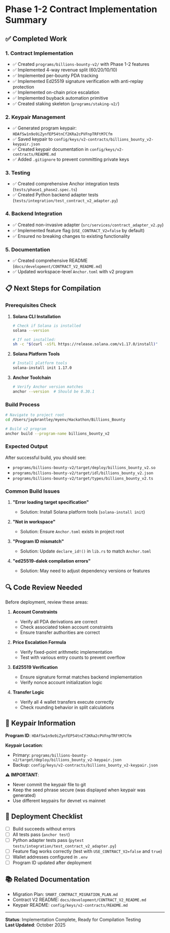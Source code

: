 # Phase 1-2 Contract Implementation Summary

## ✅ Completed Work

### 1. Contract Implementation
- ✅ Created `programs/billions-bounty-v2/` with Phase 1-2 features
- ✅ Implemented 4-way revenue split (60/20/10/10)
- ✅ Implemented per-bounty PDA tracking
- ✅ Implemented Ed25519 signature verification with anti-replay protection
- ✅ Implemented on-chain price escalation
- ✅ Implemented buyback automation primitive
- ✅ Created staking skeleton (`programs/staking-v2/`)

### 2. Keypair Management
- ✅ Generated program keypair: `HDAfSw1n9o9iZynfEP54tnCf2KRa2cPVFnpTRFtM7Cfm`
- ✅ Saved keypair to `config/keys/v2-contracts/billions_bounty_v2-keypair.json`
- ✅ Created keypair documentation in `config/keys/v2-contracts/README.md`
- ✅ Added `.gitignore` to prevent committing private keys

### 3. Testing
- ✅ Created comprehensive Anchor integration tests (`tests/phase1_phase2.spec.ts`)
- ✅ Created Python backend adapter tests (`tests/integration/test_contract_v2_adapter.py`)

### 4. Backend Integration
- ✅ Created non-invasive adapter (`src/services/contract_adapter_v2.py`)
- ✅ Implemented feature flag (`USE_CONTRACT_V2=false` by default)
- ✅ Ensured no breaking changes to existing functionality

### 5. Documentation
- ✅ Created comprehensive README (`docs/development/CONTRACT_V2_README.md`)
- ✅ Updated workspace-level `Anchor.toml` with v2 program

## 📋 Next Steps for Compilation

### Prerequisites Check
1. **Solana CLI Installation**
   ```bash
   # Check if Solana is installed
   solana --version
   
   # If not installed:
   sh -c "$(curl -sSfL https://release.solana.com/v1.17.0/install)"
   ```

2. **Solana Platform Tools**
   ```bash
   # Install platform tools
   solana-install init 1.17.0
   ```

3. **Anchor Toolchain**
   ```bash
   # Verify Anchor version matches
   anchor --version  # Should be 0.30.1
   ```

### Build Process
```bash
# Navigate to project root
cd /Users/jaybrantley/myenv/Hackathon/Billions_Bounty

# Build v2 program
anchor build --program-name billions_bounty_v2
```

### Expected Output
After successful build, you should see:
- `programs/billions-bounty-v2/target/deploy/billions_bounty_v2.so`
- `programs/billions-bounty-v2/target/idl/billions_bounty_v2.json`
- `programs/billions-bounty-v2/target/types/billions_bounty_v2.ts`

### Common Build Issues

1. **"Error loading target specification"**
   - Solution: Install Solana platform tools (`solana-install init`)

2. **"Not in workspace"**
   - Solution: Ensure `Anchor.toml` exists in project root

3. **"Program ID mismatch"**
   - Solution: Update `declare_id!()` in `lib.rs` to match `Anchor.toml`

4. **"ed25519-dalek compilation errors"**
   - Solution: May need to adjust dependency versions or features

## 🔍 Code Review Needed

Before deployment, review these areas:

1. **Account Constraints**
   - Verify all PDA derivations are correct
   - Check associated token account constraints
   - Ensure transfer authorities are correct

2. **Price Escalation Formula**
   - Verify fixed-point arithmetic implementation
   - Test with various entry counts to prevent overflow

3. **Ed25519 Verification**
   - Ensure signature format matches backend implementation
   - Verify nonce account initialization logic

4. **Transfer Logic**
   - Verify all 4 wallet transfers execute correctly
   - Check rounding behavior in split calculations

## 📝 Keypair Information

**Program ID**: `HDAfSw1n9o9iZynfEP54tnCf2KRa2cPVFnpTRFtM7Cfm`

**Keypair Location**:
- Primary: `programs/billions-bounty-v2/target/deploy/billions_bounty_v2-keypair.json`
- Backup: `config/keys/v2-contracts/billions_bounty_v2-keypair.json`

**⚠️ IMPORTANT**: 
- Never commit the keypair file to git
- Keep the seed phrase secure (was displayed when keypair was generated)
- Use different keypairs for devnet vs mainnet

## 🚀 Deployment Checklist

- [ ] Build succeeds without errors
- [ ] All tests pass (`anchor test`)
- [ ] Python adapter tests pass (`pytest tests/integration/test_contract_v2_adapter.py`)
- [ ] Feature flag works correctly (test with `USE_CONTRACT_V2=false` and `true`)
- [ ] Wallet addresses configured in `.env`
- [ ] Program ID updated after deployment

## 📚 Related Documentation

- Migration Plan: `SMART_CONTRACT_MIGRATION_PLAN.md`
- Contract V2 README: `docs/development/CONTRACT_V2_README.md`
- Keypair README: `config/keys/v2-contracts/README.md`

---

**Status**: Implementation Complete, Ready for Compilation Testing  
**Last Updated**: October 2025

